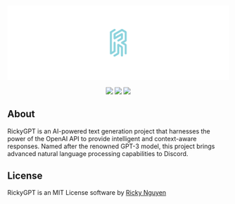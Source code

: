 <p align="center">
  <a href="https://rickynguyne.dev/">
    <img src="https://github.com/nguyricky/portfolio/blob/main/public/RickyGPTBanner.svg" alt="Personal Banner">
  </a>
</p>

<p align="center">
  <img src="https://img.shields.io/badge/python-3670A0?style=for-the-badge&logo=python&logoColor=ffdd54">
  <img src="https://img.shields.io/badge/Discord-%235865F2.svg?style=for-the-badge&logo=discord&logoColor=white">
  <img src="https://img.shields.io/badge/chatGPT-74aa9c?style=for-the-badge&logo=openai&logoColor=white">
</p>

## About

RickyGPT is an AI-powered text generation project that harnesses the power of the OpenAI API to provide intelligent and context-aware responses. Named after the renowned GPT-3 model, this project brings advanced natural language processing capabilities to Discord.

## License

RickyGPT is an MIT License software by [Ricky Nguyen](https://github.com/nguyricky)

